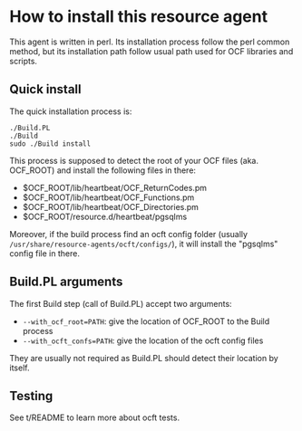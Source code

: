 How to install this resource agent
==================================

This agent is written in perl. Its installation process follow the perl common
method, but its installation path follow usual path used for OCF libraries and
scripts.

Quick install
-------------

The quick installation process is:

```
./Build.PL
./Build
sudo ./Build install
```

This process is supposed to detect the root of your OCF files (aka. OCF_ROOT)
and install the following files in there:

  * $OCF_ROOT/lib/heartbeat/OCF_ReturnCodes.pm
  * $OCF_ROOT/lib/heartbeat/OCF_Functions.pm
  * $OCF_ROOT/lib/heartbeat/OCF_Directories.pm
  * $OCF_ROOT/resource.d/heartbeat/pgsqlms

Moreover, if the build process find an ocft config folder (usually
``/usr/share/resource-agents/ocft/configs/``), it will install the "pgsqlms"
config file in there.


Build.PL arguments
------------------

The first Build step (call of Build.PL) accept two arguments:

  * ``--with_ocf_root=PATH``: give the location of OCF_ROOT to the Build process
  * ``--with_ocft_confs=PATH``: give the location of the ocft config files

They are usually not required as Build.PL should detect their location by
itself.

Testing
-------

See t/README to learn more about ocft tests.

